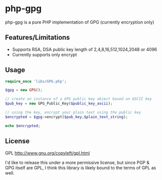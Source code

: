 php-gpg
=======

php-gpg is a pure PHP implementation of GPG (currently encryption only)

Features/Limitations
--------------------

 * Supports RSA, DSA public key length of 2,4,8,16,512,1024,2048 or 4096
 * Currently supports only encrypt
 
Usage
-----

```php
require_once 'libs/GPG.php';

$gpg = new GPG();

// create an instance of a GPG public key object based on ASCII key
$pub_key = new GPG_Public_Key($public_key_ascii);

// using the key, encrypt your plain text using the public key
$encrypted = $gpg->encrypt($pub_key,$plain_text_string);

echo $encrypted;

```

License
-------

GPL http://www.gnu.org/copyleft/gpl.html

I'd like to release this under a more permissive license, but since PGP & GPG itself are GPL, I think this library is likely bound to the terms of GPL as well.